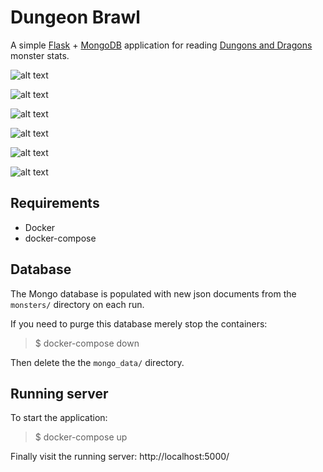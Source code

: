 # **Dungeon Brawl**

A simple [Flask](http://flask.pocoo.org/) + [MongoDB](https://www.mongodb.com/)
application for reading [Dungons and Dragons](http://dnd.wizards.com/) monster
stats.

![alt text](https://i.imgur.com/1e8zOe9.png")

![alt text](https://i.imgur.com/ctQiDbs.png")

![alt text](https://i.imgur.com/ubFJBGI.png")

![alt text](https://i.imgur.com/k79KLJW.png")

![alt text](https://i.imgur.com/r6Pp8fy.png")

![alt text](https://i.imgur.com/JC6gRsm.png")

## Requirements

 * Docker
 * docker-compose

## Database

The Mongo database is populated with new json documents
from the `monsters/` directory on each run.

If you need to purge this database merely stop the containers:

> $ docker-compose down

Then delete the the `mongo_data/` directory.

## Running server

To start the application:

> $ docker-compose up

Finally visit the running server: http://localhost:5000/

